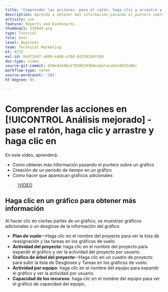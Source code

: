 ```yaml
---
title: 'Comprender las acciones: pase el ratón, haga clic y arrastre y haga clic en'
description: Aprenda a obtener más información pasando el puntero sobre un gráfico, creando un marco de tiempo en un gráfico y cómo hacer que aparezcan gráficos adicionales, todo en [!UICONTROL Análisis mejorado].
activity: use
feature: Reports and Dashboards
thumbnail: 335044.png
type: Tutorial
role: User
level: Beginner
team: Technical Marketing
kt: 8722
exl-id: 8e0f24d7-a099-4a08-af08-8d150104fdb9
doc-type: video
source-git-commit: 650e4d346e1792863930dcebafacab4c88f2a8bc
workflow-type: tm+mt
source-wordcount: '181'
ht-degree: 0%

---
```


# Comprender las acciones en [!UICONTROL Análisis mejorado] - pase el ratón, haga clic y arrastre y haga clic en

En este vídeo, aprenderá:

* Cómo obtener más información pasando el puntero sobre un gráfico
* Creación de un periodo de tiempo en un gráfico
* Cómo hacer que aparezcan gráficos adicionales

>[!VIDEO](https://video.tv.adobe.com/v/335044/?quality=12&learn=on)

## Haga clic en un gráfico para obtener más información

Al hacer clic en ciertas partes de un gráfico, se muestran gráficos adicionales o un desglose de la información del gráfico.

* **Plan de vuelo**—Haga clic en el nombre del proyecto para ver la lista de reasignación y las tareas en los gráficos de vuelo.
* **Actividad del proyecto**: haga clic en el nombre del proyecto para expandir el gráfico y ver la actividad del proyecto por usuario.
* **Gráfico de árbol del proyecto**—Haga clic en un cuadro de proyecto para subir la lista de Desgloses y Tareas en los gráficos de vuelo.
* **Actividad por equipo**: haga clic en el nombre del equipo para expandir el gráfico y ver la actividad por usuario.
* **Capacidad de los recursos**: haga clic en el nombre del equipo para ver el gráfico de capacidad del equipo.
